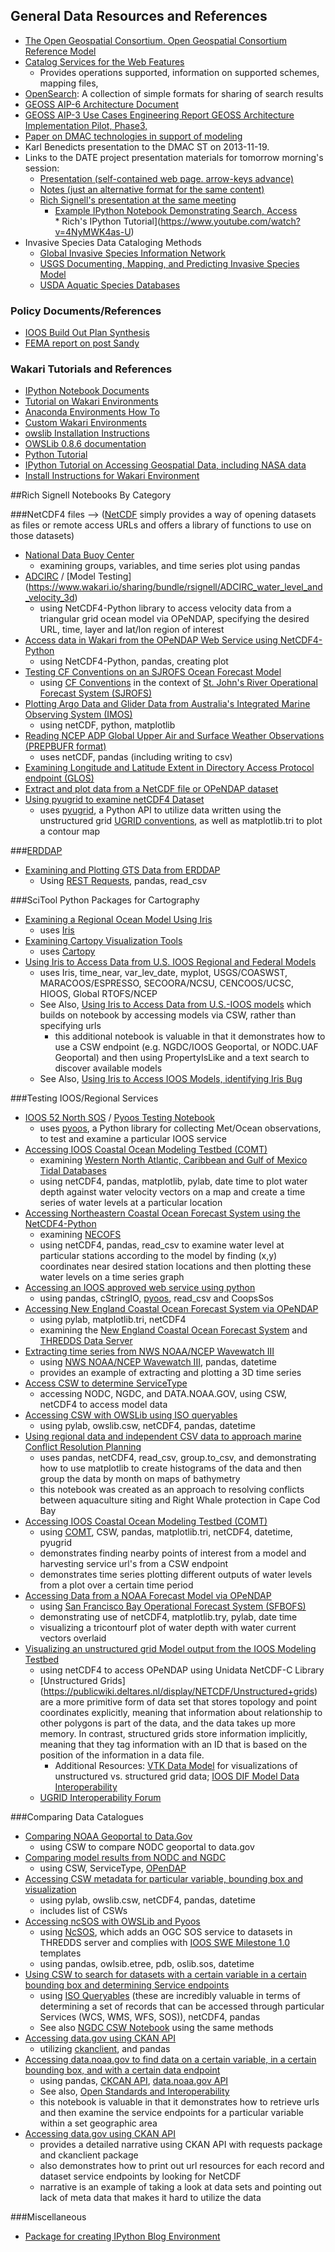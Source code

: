 ## General Data Resources and References
*  [The Open Geospatial Consortium. Open Geospatial Consortium Reference Model](www.opengis.net/doc/orm/2.1.)
*  [Catalog Services for the Web Features](http://docs.geoserver.org/latest/en/user/extensions/csw/features.html)
     *  Provides operations supported, information on supported schemes, mapping files, 
*  [OpenSearch](http://www.opensearch.org/Home): A collection of simple formats for sharing of search results
*  [GEOSS AIP-6 Architecture Document](http://www.earthobservations.org/documents/cfp/201302_geoss_cfp_aip6_architecture.pdf)
*  [GEOSS AIP-3 Use Cases Engineering Report GEOSS Architecture Implementation Pilot, Phase3,](http://www.ogcnetwork.net/pub/ogcnetwork/GEOSS/AIP3/documents/AIP-3_Use_Cases_ER110210.pdf)
*  [Paper on DMAC technologies in support of modeling](https://docs.google.com/a/noaa.gov/file/d/0B8Z5uQGdxxJBcGk2UFlKU1IzOEpfS2NrMHV5M3k0dUlRM1dr/edit)
*  Karl Benedicts presentation to the DMAC ST on 2013-11-19.
*  Links to the DATE project presentation materials for tomorrow morning's session:
    *  [Presentation (self-contained web page. arrow-keys advance)](https://www.dropbox.com/s/ehlu0p3s7caxp8i/presentation.slides.html)
    *   [Notes (just an alternative format for the same content)](https://www.dropbox.com/s/0spmxekonaivneu/presentation.html) 
    *  [Rich Signell's  presentation at the same meeting](https://drive.google.com/file/d/0BzAHlPEEP_ujTHo2MHN0akdPLTA/edit?usp=sharing)
          *  [Example IPython Notebook Demonstrating Search, Access](https://www.wakari.io/sharing/bundle/rsignell/NGDC-CSW-DAP)  
                   *  Rich's IPython Tutorial](https://www.youtube.com/watch?v=4NyMWK4as-U)
*  Invasive Species Data Cataloging Methods
    *  [Global Invasive Species Information Network](http://www.gisin.org/DH.php?WC=/WS/GISIN/GISINDirectory/WebservicesForConsumers.html&WebSiteID=4)
    *  [USGS Documenting, Mapping, and Predicting Invasive Species Model](http://www.fort.usgs.gov/Research/research_tasks.asp?TaskID=2190)
    *  [USDA Aquatic Species Databases](http://www.invasivespeciesinfo.gov/aquatics/databases.shtml)

### Policy Documents/References
*  [IOOS Build Out Plan Synthesis](http://www.ioosassociation.org/sites/nfra/files/documents/ioos_documents/regional/BOP%20Synthesis%20Final.pdf)
*  [FEMA report on post Sandy](http://www.fema.gov/media-library/assets/documents/33772)

### Wakari Tutorials and References
*  [IPython Notebook Documents](http://ipython.org/ipython-doc/dev/interactive/notebook.html)
*  [Tutorial on Wakari Environments](https://www.youtube.com/watch?v=6mxCf8a_rMM)
*  [Anaconda Environments How To](https://www.wakari.io/docs/anaconda.html)
*  [Custom Wakari Environments](http://continuum.io/blog/wakari_custom_envs)
*  [owslib Installation Instructions](https://binstar.org/rsignell/owslib/0.8.6)
*  [OWSLib 0.8.6 documentation](http://geopython.github.io/OWSLib/) 
*  [Python Tutorial](http://nbviewer.ipython.org/github/profLewis/geogg122/blob/master/Chapter2_Python_intro/python101.ipynb)
*  [IPython Tutorial on Accessing Geospatial Data, including NASA data](http://nbviewer.ipython.org/github/profLewis/geogg122/blob/master/Chapter4_GDAL/GDAL_HDF.ipynb)
*  [Install Instructions for Wakari Environment](https://github.com/esc24/installation-recipes/blob/78e4b70345c0d093bc2a68f747ad464f584f648e/wakari/install.txt)

##Rich Signell Notebooks By Category

###NetCDF4 files
--> ([NetCDF](http://www.unidata.ucar.edu/software/netcdf/docs/group__datasets.html) simply provides a way of opening datasets as files or remote access URLs and offers a library of functions to use on those datasets)
*  [National Data Buoy Center](https://www.wakari.io/sharing/bundle/rsignell/ndbc_group_test)
   *  examining groups, variables, and time series plot using pandas
*  [ADCIRC](http://adcirc.org) / [Model Testing] (https://www.wakari.io/sharing/bundle/rsignell/ADCIRC_water_level_and_velocity_3d)
    *  using NetCDF4-Python library to access velocity data from a triangular grid ocean model via OPeNDAP, specifying the desired URL, time, layer and lat/lon region of interest
*  [Access data in Wakari from the OPeNDAP Web Service using NetCDF4-Python](https://www.wakari.io/sharing/bundle/rsignell/opendap_bathy_test)
    *  using NetCDF4-Python, pandas, creating plot 
*  [Testing CF Conventions on an SJROFS Ocean Forecast Model](https://www.wakari.io/sharing/bundle/rsignell/SJROFS)
    * using [CF Conventions](http://cf-pcmdi.llnl.gov) in the context of [St. John's River Operational Forecast System (SJROFS)](http://tidesandcurrents.noaa.gov/ofs/sjofs/sjofs.html)
*  [Plotting Argo Data and Glider Data from Australia's Integrated Marine Observing System (IMOS)](https://www.wakari.io/sharing/bundle/rsignell/IMOS_Demos)
    *  using netCDF, python, matplotlib
*  [Reading NCEP ADP Global Upper Air and Surface Weather Observations (PREPBUFR format)](https://www.wakari.io/sharing/bundle/rsignell/gdas2csv)
    *  uses netCDF, pandas (including writing to csv)
*  [Examining Longitude and Latitude Extent in Directory Access Protocol endpoint (GLOS)](https://www.wakari.io/sharing/bundle/rsignell/glos_range)
*  [Extract and plot data from a NetCDF file or OPeNDAP dataset](https://www.wakari.io/sharing/bundle/rsignell/NetCDF_plot)
*  [Using pyugrid to examine netCDF4 Dataset](https://www.wakari.io/sharing/bundle/rsignell/pyugrid_test)
    *  uses [pyugrid](https://github.com/pyugrid/pyugrid), a Python API to utilize data written using the unstructured grid [UGRID conventions](https://github.com/ugrid-conventions/ugrid-conventions), as well as matplotlib.tri to plot a contour map

###[ERDDAP](http://coastwatch.pfeg.noaa.gov/erddap/index.html)
*  [Examining and Plotting GTS Data from ERDDAP](https://www.wakari.io/sharing/bundle/rsignell/ERDDAP_GTS_Test)
   *  Using [REST Requests](http://rest.elkstein.org/2008/02/what-is-rest.html), pandas, read_csv

###SciTool Python Packages for Cartography
*  [Examining a Regional Ocean Model Using Iris](https://www.wakari.io/sharing/bundle/rsignell/iris_z_coords)
    *  uses [Iris](http://esc24.github.io/iris/index.html) 
*  [Examining Cartopy Visualization Tools](https://www.wakari.io/sharing/bundle/rsignell/cartopy)
    *  uses [Cartopy](http://scitools.org.uk/cartopy/index.html)
*  [Using Iris to Access Data from U.S. IOOS Regional and Federal Models](https://www.wakari.io/sharing/bundle/rsignell/scitools)
    *  uses Iris, time_near, var_lev_date, myplot, USGS/COASWST, MARACOOS/ESPRESSO, SECOORA/NCSU, CENCOOS/UCSC, HIOOS, Global RTOFS/NCEP 
    *  See Also, [Using Iris to Access Data from U.S.-IOOS models](https://www.wakari.io/sharing/bundle/rsignell/IOOS_Models-CSW) which builds on notebook by accessing models via CSW, rather than specifying urls
        * this additional notebook is valuable in that it demonstrates how to use a CSW endpoint (e.g. NGDC/IOOS Geoportal, or NODC.UAF Geoportal) and then using PropertyIsLike and a text search to discover available models
    *  See Also, [Using Iris to Access IOOS Models, identifying Iris Bug](https://www.wakari.io/sharing/bundle/rsignell/Possible_Iris_bug)

###Testing IOOS/Regional Services
*  [IOOS 52 North SOS](http://ioossos.axiomalaska.com) / [Pyoos Testing Notebook](https://www.wakari.io/sharing/bundle/rsignell/pyoos_axiom)
    *  uses [pyoos](https://pypi.python.org/pypi/pyoos), a Python library for collecting Met/Ocean observations, to test and examine a particular IOOS service
*  [Accessing IOOS Coastal Ocean Modeling Testbed (COMT)](https://www.wakari.io/sharing/bundle/rsignell/ADCIRC_water_level_and_velocity)
    *  examining [Western North Atlantic, Caribbean and Gulf of Mexico Tidal Databases](http://adcirc.org/products/adcirc-tidal-databases/)
    *  using netCDF4, pandas, matplotlib, pylab, date time to plot water depth against water velocity vectors on a map and create a time series of water levels at a particular location
*  [Accessing Northeastern Coastal Ocean Forecast System using the NetCDF4-Python](https://www.wakari.io/sharing/bundle/rsignell/NECOFS_water_levels)
    *  examining [NECOFS](http://www.neracoos.org/datatools/forecast/oceanforecasts)
    *  using netCDF4, pandas, read_csv to examine water level at particular stations according to the model by finding (x,y) coordinates near desired station locations and then plotting these water levels on a time series graph
*  [Accessing an IOOS approved web service using python](https://www.wakari.io/sharing/bundle/rsignell/pyoos)
    *  using pandas, cStringIO, [pyoos](https://pypi.python.org/pypi/pyoos), read_csv and CoopsSos
*  [Accessing New England Coastal Ocean Forecast System via OPeNDAP](https://www.wakari.io/sharing/bundle/rsignell/FVCOM_depth_and_velocity)
    *  using  pylab, matplotlib.tri, netCDF4
    *  examining the [New England Coastal Ocean Forecast System](http://fvcom.smast.umassd.edu/research_projects/NECOFS/) and [THREDDS Data Server](http://www.smast.umassd.edu:8080/thredds/forecasts.html?dataset=gom2_nocache)
*  [Extracting time series from NWS NOAA/NCEP Wavewatch III](https://www.wakari.io/sharing/bundle/rsignell/cf_3d_to_1d)
    *  using [NWS NOAA/NCEP Wavewatch III](http://polar.ncep.noaa.gov/waves/wavewatch/wavewatch.shtml), pandas, datetime
    *  provides an example of extracting and plotting a 3D time series
*  [Access CSW to determine ServiceType](https://www.wakari.io/sharing/bundle/rsignell/Model_search)
    *  accessing NODC, NGDC, and DATA.NOAA.GOV, using CSW, netCDF4 to access model data
*  [Accessing CSW with OWSLib using ISO queryables](https://www.wakari.io/sharing/bundle/rsignell/CATALOG.DATA.GOV-CSW-DAP)
    *  using pylab, owslib.csw, netCDF4, pandas, datetime
*  [Using regional data and independent CSV data to approach marine Conflict Resolution Planning](https://www.wakari.io/sharing/bundle/rsignell/Right_Whale_Sightings)
    *  uses pandas, netCDF4, read_csv, group.to_csv, and demonstrating how to use matplotlib to create histograms of the data and then group the data by month on maps of bathymetry
    *  this notebook was created as an approach to resolving conflicts between aquaculture siting and Right Whale protection in Cape Cod Bay
*  [Accessing IOOS Coastal Ocean Modeling Testbed (COMT)](https://www.wakari.io/sharing/bundle/rsignell/IKE_water_levels)
    *  using [COMT](http://www.ioos.noaa.gov/modeling/testbed.html), CSW, pandas, matplotlib.tri, netCDF4, datetime, pyugrid
    *  demonstrates finding nearby points of interest from a model and harvesting service url's from a CSW endpoint
    *  demonstrates time series plotting different outputs of water levels from a plot over a certain time period
*  [Accessing Data from a NOAA Forecast Model via OPeNDAP](https://www.wakari.io/sharing/bundle/rsignell/SFBOFS_depth_and_velocity)
    *  using [San Francisco Bay Operational Forecast System (SFBOFS)](http://tidesandcurrents.noaa.gov/ofs/sfbofs/sfbofs.html)
    *  demonstrating use of netCDF4, matplotlib.try, pylab, date time
    *  visualizing a tricontourf plot of water depth with water current vectors overlaid
*  [Visualizing an unstructured grid Model output from the IOOS Modeling Testbed](
https://www.wakari.io/sharing/bundle/rsignell/UGRID_Subset_with_time)
    *  using netCDF4 to access OPeNDAP using Unidata NetCDF-C Library
    *  [Unstructured Grids] (https://publicwiki.deltares.nl/display/NETCDF/Unstructured+grids) are a more primitive form of data set that stores topology and point coordinates explicitly, meaning that information about relationship to other polygons is part of the data, and the data takes up more memory.  In contrast, structured grids store information implicitly, meaning that they tag information with an ID that is based on the position of the information in a data file. 
        *  Additional Resources: [VTK Data Model](http://www.paraview.org/Wiki/ParaView/Users_Guide/VTK_Data_Model) for visualizations of unstructured vs. structured grid data; [IOOS DIF Model Data Interoperability](https://geo-ide.noaa.gov/wiki/index.php?title=IOOS_DIF_Model_Data_Interoperability)
    *  [UGRID Interoperability Forum](https://groups.google.com/forum/#!forum/ugrid-interoperability)

###Comparing Data Catalogues
*  [Comparing NOAA Geoportal to Data.Gov](https://www.wakari.io/sharing/bundle/rsignell/NODC_and_Data.gov)
    *  using CSW to compare NODC geoportal to data.gov
*  [Comparing model results from NODC and NGDC](https://www.wakari.io/sharing/bundle/rsignell/Model_check)
    *  using CSW, ServiceType, [OPenDAP](http://docs.opendap.org/index.php/QuickStart)
*  [Accessing CSW metadata for particular variable, bounding box and visualization](https://www.wakari.io/sharing/bundle/rsignell/DATA.NOAA.GOV-CSW-DAP)
    *  using pylab, owslib.csw, netCDF4, pandas, datetime
    *  includes list of CSWs
*  [Accessing ncSOS with OWSLib and Pyoos](https://www.wakari.io/sharing/bundle/rsignell/ncSOS_and_OWSlib_and_pyoos)
    *  using [NcSOS](https://github.com/asascience-open/ncSOS), which adds an OGC SOS service to datasets in THREDDS server and complies with [IOOS SWE Milestone 1.0](https://code.google.com/p/ioostech/source/browse/#svn%2Ftrunk%2Ftemplates%2FMilestone1.0) templates
    *  using pandas, owlsib.etree, pdb, oslib.sos, datetime
*  [Using CSW to search for datasets with a certain variable in a certain bounding box and determining Service endpoints](https://www.wakari.io/sharing/bundle/rsignell/CSW_Testing_ISO_Queryables-USGS)
    *  using [ISO Queryables](http://essi-lab.eu/do/view/GIcat/CSWISO-Ext-Queryables) (these are incredibly valuable in terms of determining a set of records that can be accessed through particular Services (WCS, WMS, WFS, SOS)), netCDF4, pandas
    *  See also [NGDC CSW Notebook](https://www.wakari.io/sharing/bundle/rsignell/NGDC-CSW-DAP) using the same methods
*  [Accessing data.gov using CKAN API](https://www.wakari.io/sharing/bundle/rsignell/CKAN_data_noaa_gov)
    *  utilizing [ckanclient](http://docs.ckan.org/en/ckan-1.4.3/loading_data.html), and pandas
*  [Accessing data.noaa.gov to find data on a certain variable, in a certain bounding box, and with a certain data endpoint](https://www.wakari.io/sharing/bundle/rsignell/CKAN_data_noaa_gov)
    *  using pandas, [CKCAN API](http://docs.ckan.org/en/ckan-2.1/api.html), [data.noaa.gov API](https://data.noaa.gov/api/3)
    *  See also, [Open Standards and Interoperability](http://ckan.org/open-standards/)
    *  this notebook is valuable in that it demonstrates how to retrieve urls and then examine the service endpoints for a particular variable within a set geographic area
*  [Accessing data.gov using CKAN API](https://www.wakari.io/sharing/bundle/rsignell/Testing%20CKAN%20API%20on%20data.gov)
    *  provides a detailed narrative using CKAN API with requests package and ckanclient package
    *  also demonstrates how to print out url resources for each record and dataset service endpoints by looking for NetCDF
    *  narrative is an example of taking a look at data sets and pointing out lack of meta data that makes it hard to utilize the data

###Miscellaneous 
*  [Package for creating IPython Blog Environment](https://www.wakari.io/sharing/bundle/rsignell/blog)